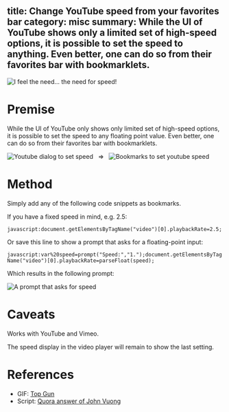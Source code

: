 title: Change YouTube speed from your favorites bar
category: misc
summary: While the UI of YouTube shows only a limited set of high-speed options, it is possible to set the speed to anything. Even better, one can do so from their favorites bar with bookmarklets.
---

![I feel the need... the need for speed!]({attach}need-for-speed.gif)

# Premise

While the UI of YouTube only shows only limited set of high-speed options, it is possible to set the speed to any floating point value. Even better, one can do so from their favorites bar with bookmarklets.

![Youtube dialog to set speed]({attach}youtube.png) &nbsp;&nbsp;⇒&nbsp;&nbsp; ![Bookmarks to set youtube speed]({attach}bookmarklets.png)

# Method

Simply add any of the following code snippets as bookmarks.

If you have a fixed speed in mind, e.g. 2.5:

`javascript:document.getElementsByTagName("video")[0].playbackRate=2.5;`

Or save this line to show a prompt that asks for a floating-point input:

`javascript:var%20speed=prompt("Speed:","1.");document.getElementsByTagName("video")[0].playbackRate=parseFloat(speed);`

Which results in the following prompt:

![A prompt that asks for speed]({attach}custom.png)

# Caveats

Works with YouTube and Vimeo.

The speed display in the video player will remain to show the last setting.

# References

- GIF: [Top Gun](https://www.youtube.com/watch?v=fR2hajcuFEM)
- Script: [Quora answer of John Vuong](https://www.quora.com/Is-there-a-way-of-watching-YouTube-videos-at-higher-than-2x-speed/answer/John-Vuong-12)

